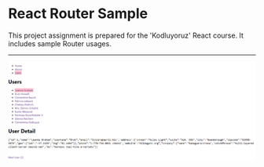 # React Router Sample
This project assignment is prepared for the 'Kodluyoruz' React course. It includes sample Router usages.

---

![preview](preview.png)